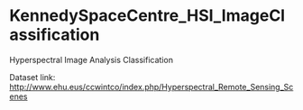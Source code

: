 # KennedySpaceCentre_HSI_ImageClassification
Hyperspectral Image Analysis Classification


Dataset link: http://www.ehu.eus/ccwintco/index.php/Hyperspectral_Remote_Sensing_Scenes
